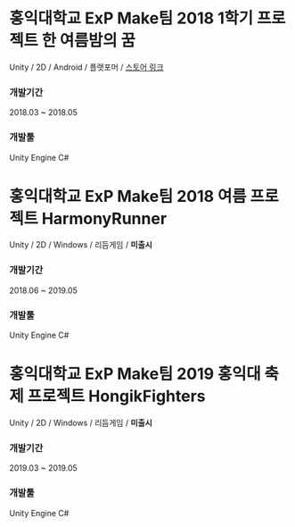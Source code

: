 # 홍익대학교 ExP Make팀 2018 1학기 프로젝트 한 여름밤의 꿈
Unity / 2D / Android / 플랫포머 / [스토어 링크](https://play.google.com/store/apps/details?id=com.Summer.Dream)

### 개발기간
2018.03 ~ 2018.05 

### 개발툴
Unity Engine
C#

# 홍익대학교 ExP Make팀 2018 여름 프로젝트 HarmonyRunner
Unity / 2D / Windows / 리듬게임 / **미출시**

### 개발기간
2018.06 ~ 2019.05

### 개발툴
Unity Engine
C#


# 홍익대학교 ExP Make팀 2019 홍익대 축제 프로젝트 HongikFighters
Unity / 2D / Windows / 리듬게임 / **미출시**

### 개발기간
2019.03 ~ 2019.05

### 개발툴
Unity Engine
C#
